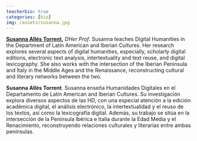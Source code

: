 ```yaml
---
teacherbio: true
categories: [bio]
img: /assets/susanna.jpg
---
```

**[Susanna Allés Torrent](http://susannalles.github.io/),** *DHer Prof*. Susanna teaches Digital Humanities in the Department of Latin American and Iberian Cultures. Her research explores several aspects of digital humanities, especially, scholarly digital editions, electronic text analysis, intertextuality and text reuse, and digital lexicography. She also works with the intersection of the Iberian Peninsula and Italy in the Middle Ages and the Renaissance, reconstructing cultural and literary networks between the two.

**Susanna Allés Torrent**. Susanna enseña Humanidades Digitales en el Departamento de Latin American and Iberian Cultures. Su investigación explora diversos aspectos de las HD, con una especial atención a la edición académica digital, el análisis electrónico, la intertextualidad y el reuso de los textos, así como la lexicografía digital. Además, su trabajo se sitúa en la intersección de la Península Ibérica e Italia durante la Edad Media y el Renacimiento, reconstruyendo relaciones culturales y literarias entre ambas penínsulas.

